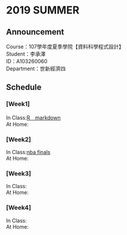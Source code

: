 # 2019 SUMMER 
## Announcement
Course：107學年度夏季學院【資料科學程式設計】<br />
Student：李承澤<br /> 
ID：A103260060<br />
Department：世新經濟四<br />
## Schedule
### [Week1]
In Class:[R＿markdown](https://github.com/a1032600060/107-3/blob/master/Week1/0708.html) <br />
At Home:<br />
### [Week2]
In Class:[nba finals](https://a1032600060.github.io/107-3/week2/nba.html)  <br />
At Home:<br />
### [Week3]
In Class:<br />
At Home:<br />
### [Week4]
In Class:<br />
At Home:<br />
